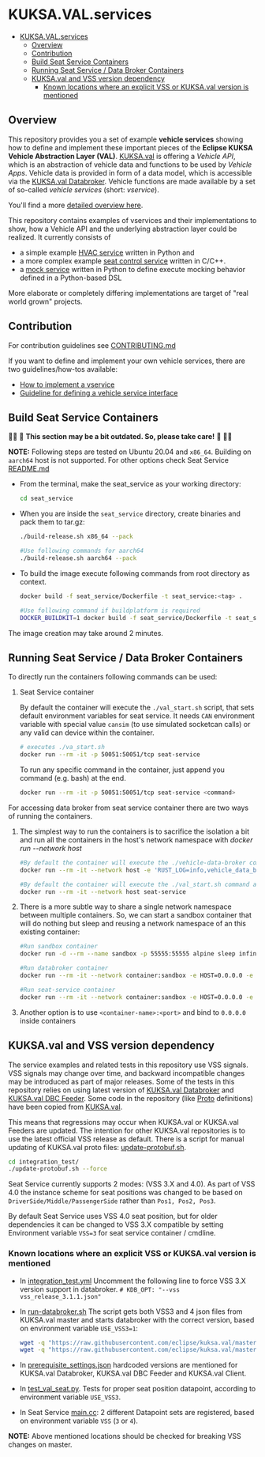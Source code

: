 # KUKSA.VAL.services

- [KUKSA.VAL.services](#kuksavalservices)
  - [Overview](#overview)
  - [Contribution](#contribution)
  - [Build Seat Service Containers](#build-seat-service-containers)
  - [Running Seat Service / Data Broker Containers](#running-seat-service--data-broker-containers)
  - [KUKSA.val and VSS version dependency](#kuksaval-and-vss-version-dependency)
    - [Known locations where an explicit VSS or KUKSA.val version is mentioned](#known-locations-where-an-explicit-vss-or-kuksaval-version-is-mentioned)

## Overview

This repository provides you a set of example **vehicle services** showing how to define and implement these important pieces of the **Eclipse KUKSA Vehicle Abstraction Layer (VAL)**. 
[KUKSA.val](https://github.com/eclipse/kuksa.val) is offering a *Vehicle API*, which is an abstraction of vehicle data and functions to be used by *Vehicle Apps*.
Vehicle data is provided in form of a data model, which is accessible via the [KUKSA.val Databroker](https://github.com/eclipse/kuksa.val/tree/master/kuksa_databroker).
Vehicle functions are made available by a set of so-called *vehicle services* (short: *vservice*).

You'll find a more [detailed overview here](docs/README.md).

This repository contains examples of vservices and their implementations to show, how a Vehicle API and the underlying abstraction layer could be realized.
It currently consists of
* a simple example [HVAC service](./hvac_service) written in Python and
* a more complex example [seat control service](./seat_service) written in C/C++.
* a [mock service](./mock_service/) written in Python to define execute mocking behavior defined in a Python-based DSL
  
More elaborate or completely differing implementations are target of "real world grown" projects.


## Contribution

For contribution guidelines see [CONTRIBUTING.md](CONTRIBUTING.md)

If you want to define and implement your own vehicle services, there are two guidelines/how-tos available:
* [How to implement a vservice](docs/vehicle_service_howto.md)
* [Guideline for defining a vehicle service interface](docs/interface_guideline.md)

## Build Seat Service Containers

:construction_worker_woman: :construction: **This section may be a bit outdated. So, please take care!** :construction: :construction_worker_man:

**NOTE:** Following steps are tested on Ubuntu 20.04 and `x86_64`. Building on `aarch64` host is not supported.
For other options check Seat Service [README.md](./seat_service/README.md)

- From the terminal, make the seat_service as your working directory:

    ``` bash
    cd seat_service
    ```

- When you are inside the `seat_service` directory, create binaries and pack them to tar.gz:

    ``` bash
    ./build-release.sh x86_64 --pack

    #Use following commands for aarch64
    ./build-release.sh aarch64 --pack
    ```

- To build the image execute following commands from root directory as context.

    ``` bash
    docker build -f seat_service/Dockerfile -t seat_service:<tag> .

    #Use following command if buildplatform is required
    DOCKER_BUILDKIT=1 docker build -f seat_service/Dockerfile -t seat_service:<tag> .
    ```

The image creation may take around 2 minutes.

## Running Seat Service / Data Broker Containers

To directly run the containers following commands can be used:

1. Seat Service container

   By default the container will execute the `./val_start.sh` script, that sets default environment variables for seat service.
   It needs `CAN` environment variable with special value `cansim` (to use simulated socketcan calls) or any valid can device within the container.

    ``` bash
    # executes ./va_start.sh
    docker run --rm -it -p 50051:50051/tcp seat-service
    ```

    To run any specific command in the container, just append you command (e.g. bash) at the end.

    ``` bash
    docker run --rm -it -p 50051:50051/tcp seat-service <command>
    ```


For accessing data broker from seat service container there are two ways of running the containers.

1. The simplest way to run the containers is to sacrifice the isolation a bit and run all the containers in the host's network namespace with <i>docker run --network host</i>

    ``` bash
    #By default the container will execute the ./vehicle-data-broker command as entrypoint.
    docker run --rm -it --network host -e 'RUST_LOG=info,vehicle_data_broker=debug' databroker
    ```

    ``` bash
    #By default the container will execute the ./val_start.sh command as entrypoint
    docker run --rm -it --network host seat-service
    ```

1. There is a more subtle way to share a single network namespace between multiple containers.
   So, we can start a sandbox container that will do nothing but sleep and reusing a network namespace of an this existing container:

    ``` bash
    #Run sandbox container
    docker run -d --rm --name sandbox -p 55555:55555 alpine sleep infinity
    ```

    ``` bash
    #Run databroker container
    docker run --rm -it --network container:sandbox -e HOST=0.0.0.0 -e PORT=55555 databroker
    ```

    ``` bash
    #Run seat-service container
    docker run --rm -it --network container:sandbox -e HOST=0.0.0.0 -e PORT=55555 -e PORT=50051  seat-service
    ```

1. Another option is to use `<container-name>:<port>` and bind to `0.0.0.0` inside containers

## KUKSA.val and VSS version dependency

The service examples and related tests in this repository use VSS signals. VSS signals may change over time,
and backward incompatible changes may be introduced as part of major releases.
Some of the tests in this repository relies on using latest version
of [KUKSA.val Databroker](https://github.com/eclipse/kuksa.val/pkgs/container/kuksa.val%2Fdatabroker) and
[KUKSA.val DBC Feeder](https://github.com/eclipse/kuksa.val.feeders/pkgs/container/kuksa.val.feeders%2Fdbc2val).
Some code in the repository (like [Proto](https://github.com/eclipse/kuksa.val.services/tree/main/proto) definitions)
have been copied from [KUKSA.val](https://github.com/eclipse/kuksa.val).

This means that regressions may occur when KUKSA.val or KUKSA.val Feeders are updated. The intention for other KUKSA.val
repositories is to use the latest official VSS release as default. There is a script for manual updating of KUKSA.val proto files:
[update-protobuf.sh](./integration_test/update-protobuf.sh).

```bash
cd integration_test/
./update-protobuf.sh --force
```

Seat Service currently supports 2 modes: (VSS 3.X and 4.0).
As part of VSS 4.0 the instance scheme for seat positions was changed to be based on
`DriverSide/Middle/PassengerSide` rather than `Pos1, Pos2, Pos3`.

By default Seat Service uses VSS 4.0 seat position, but for older dependencies it can be changed to
VSS 3.X compatible by setting Environment variable `VSS=3` for seat service container / cmdline.

### Known locations where an explicit VSS or KUKSA.val version is mentioned

- In [integration_test.yml](./.github/workflows/integration_test.yml)
Uncomment the following line to force VSS 3.X version support in databroker.
`# KDB_OPT: "--vss vss_release_3.1.1.json"`

- In [run-databroker.sh](./.vscode/scripts/run-databroker.sh)
The script gets both VSS3 and 4 json files from KUKSA.val master and starts databroker with the correct version, based on environment variable `USE_VSS3=1`:

    ```bash
    wget -q "https://raw.githubusercontent.com/eclipse/kuksa.val/master/data/vss-core/vss_release_3.0.json" -O "$DATABROKER_BINARY_PATH/vss3.json"
    wget -q "https://raw.githubusercontent.com/eclipse/kuksa.val/master/data/vss-core/vss_release_4.0.json" -O "$DATABROKER_BINARY_PATH/vss4.json"
    ```

- In [prerequisite_settings.json](./prerequisite_settings.json)
hardcoded versions are mentioned for KUKSA.val Databroker, KUKSA.val DBC Feeder and KUKSA.val Client.

- In [test_val_seat.py](./integration_test/test_val_seat.py). Tests for proper seat position datapoint, according to environment variable `USE_VSS3`.

- In Seat Service [main.cc](./seat_service/src/bin/seat_service/main.cc): 2 different Datapoint sets are registered, based on environment variable `VSS` (`3` or `4`).

**NOTE:** Above mentioned locations should be checked for breaking VSS changes on master.
